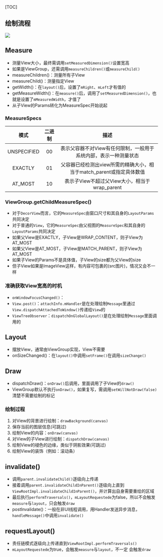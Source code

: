 [TOC]

## 绘制流程
![](https://gitee.com/hysbtr/pic/raw/master/view_flow_chat.png)

## Measure
* 测量View大小，最终需调用`setMeasuredDimension()`设置宽高
* 如果是ViewGroup，还需调用`measureChildren()`或`measureChild()`
* measureChildren()：测量所有子View
* measureChild()：测量指定View
* getWidth()：在`layout()`后，设置了`mRight`、`mLeft`才有值的
* getMeasureWidth()：在`measure()`后，调用了`setMeasuredDimension()`，也就是设置了`mMeasuredWidth`，才值了
* 从子View的Params转化为MeasureSpec开始说起

### MeasureSpecs
模式 | 二进制 | 描述
:---: | :---: | :---:
UNSPECIFIED | 00 | 表示父容器不对View有任何限制，一般用于系统内部，表示一种测量状态 
EXACTLY | 01 | 父容器已经检测出view所需的精确大小，相当于match_parent或指定具体数值 
AT_MOST | 10 | 表示子View不超过父View大小，相当于wrap_parent 

### ViewGroup.getChildMeasureSpec()
* 对于`DecorView`而言，它的`MeasureSpec`由窗口尺寸和其自身的`LayoutParams`共同决定
* 对于普通的`View`，它的`MeasureSpec`由父视图的`MeasureSpec`和其自身的`LayoutParams`共同决定
* 如果父View是EXACTLY，子View是WRAP_CONTENT，则子View为AT_MOST
* 如果父View是AT_MOST，子View是MATCH_PARENT，则子View为AT_MOST
* 如果子View的Params不是具体值，子View的size都为父View的size
* 但子View如果是ImageView这样，有内容可包裹的(src图片)，情况又会不一样

### 准确获取View宽高的时机
* `onWindowFocusChanged()`：
* `View.post()`：`attachInfo.mHandler`是在处理绘制`Message`里通过`View.dispatchAttachedToWindow()`传递给`View`的
* `ViewTreeObserver`：`dispatchOnGlobalLayout()`是在处理绘制`Message`里面调用的

## Layout
* 摆放View，通常由ViewGroup实现，View不需要
* onSizeChanged()：在`layout()`中调用`setFrame()`在调用`sizeChange()`

## Draw
* dispatchDraw()：`onDraw()`后调用，里面调用了子View的`draw()`
* ViewGroup默认不执行`onDraw()`，如果复写，需调用`setWillNotDraw(false)`清楚不需要绘制的标记

### 绘制过程
1. 对View的背景进行绘制：`drawBackground(canvas)`
2. 保存当前的图层信息(可跳过)
3. 绘制View的内容：`onDraw(canvas)`
4. 对View的子View进行绘制：`dispatchDraw(canvas)`
5. 绘制View的褪色的边缘，类似于阴影效果(可跳过)
6. 绘制View的装饰（例如：滚动条）

## invalidate()
* 调用`parent.invalidateChild()`逐级向上传递
* 接着调用`parent.invalidateChildInParent()`逐级向上直到`ViewRootImpl.invalidateChildInParent()`，并计算出自身需要重绘的区域
* 最后执行`performTraversals()`，`mLayoutRequestede`为false，所以不会触发`measure`与`layout`，只会触发`draw`
* postInvalidate()：一般在非UI线程调用，用Handler发送异步消息，`handleMessage()`中调用`invalidate()`

## requestLayout()
* 责任链模式逐级向上传递直到`ViewRootImpl.performTraversals()`
* `mLayoutRequestede`为true，会触发`measure`与`layout`，不一定
会触发`draw`